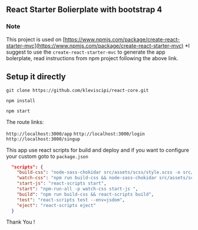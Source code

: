 ## React Starter Bolierplate with bootstrap 4

### Note

This project is used on [https://www.npmjs.com/package/create-react-starter-mvc](https://www.npmjs.com/package/create-react-starter-mvc)
*I suggest to use the `create-react-starter-mvc` to generate the app bolerplate, read instructions from npm project following the above link.

## Setup it directly


`git clone https://github.com/kleviscipi/react-core.git`

`npm install`

`npm start`

The route links:

`http://localhost:3000/app`
`http://localhost:3000/login`
`http://localhost:3000/singup`


This app use react scripts for build and deploy and if you want to configure your custom goto to `package.json`

```JSON
  "scripts": {
    "build-css": "node-sass-chokidar src/assets/scss/style.scss -o src/assets/css/",
    "watch-css": "npm run build-css && node-sass-chokidar src/assets/scss/style.scss -o src/assets/css/ --watch ",
    "start-js": "react-scripts start",
    "start": "npm-run-all -p watch-css start-js ",
    "build": "npm run build-css && react-scripts build",
    "test": "react-scripts test --env=jsdom",
    "eject": "react-scripts eject"
  }
```


Thank You !